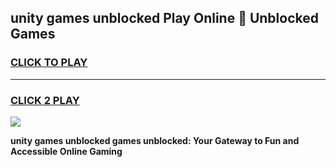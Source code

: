 
## unity games unblocked Play Online 👋 Unblocked Games
<h3>
<a href="https://premium.freeplayer.one?title=unity_games_unblocked&ref=19F">CLICK TO PLAY</a></h3>
<hr>

<h3>
<a href="https://premium.freeplayer.one?title=unity_games_unblocked&ref=19F">CLICK 2 PLAY</a>
  
</h3>

<a href="https://premium.freeplayer.one?title=unity_games_unblocked&ref=19F"><img src="https://clearcache.store/games.png"></a>


**unity games unblocked games unblocked: Your Gateway to Fun and Accessible Online Gaming**
